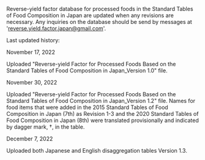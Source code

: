 Reverse-yield factor database for processed foods in the Standard Tables of Food Composition in Japan are updated when any revisions are necessary. Any inquiries on the database should be send by messages at 'reverse.yield.factor.japan@gmail.com'.



Last updated history:

November 17, 2022

Uploaded "Reverse-yield Factor for Processed Foods Based on the Standard Tables of Food Composition in Japan_Version 1.0" file.



November 30, 2022

Uploaded "Reverse-yield Factor for Processed Foods Based on the Standard Tables of Food Composition in Japan_Version 1.2" file. Names for food items that were added in the 2015 Standard Tables of Food Composition in Japan (7th) as Revision 1-3 and the 2020 Standard Tables of Food Composition in Japan (8th) were translated provisionally and indicated by dagger mark, †, in the table.



December 7, 2022

Uploaded both Japanese and English disaggregation tables Version 1.3.
